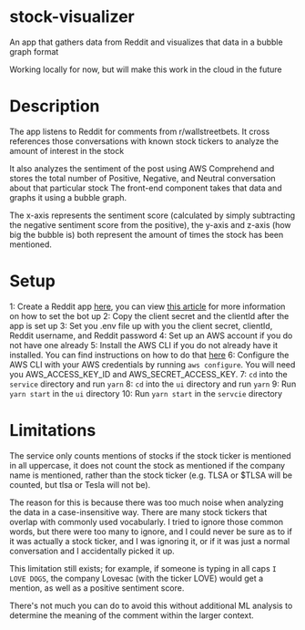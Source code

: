 # stock-visualizer
An app that gathers data from Reddit and visualizes that data in a bubble graph format

Working locally for now, but will make this work in the cloud in the future

# Description
The app listens to Reddit for comments from r/wallstreetbets. It cross references those conversations with known stock tickers to analyze the amount of interest in the stock

It also analyzes the sentiment of the post using AWS Comprehend and stores the total number of Positive, Negative, and Neutral conversation about that particular stock
The front-end component takes that data and graphs it using a bubble graph.

The x-axis represents the sentiment score (calculated by simply subtracting the negative sentiment score from the positive), the y-axis and z-axis (how big the bubble is) both represent the amount of times the stock has been mentioned.

# Setup
1: Create a Reddit app [here](https://ssl.reddit.com/prefs/apps/), you can view [this article](https://techradicals.wordpress.com/2020/08/09/how-to-create-a-simple-reddit-bot/) for more information on how to set the bot up
2: Copy the client secret and the clientId after the app is set up
3: Set you .env file up with you the client secret, clientId, Reddit username, and Reddit password
4: Set up an AWS account if you do not have one already
5: Install the AWS CLI if you do not already have it installed. You can find instructions on how to do that [here](https://docs.aws.amazon.com/cli/latest/userguide/install-cliv2.html)
6: Configure the AWS CLI with your AWS credentials by running `aws configure`. You will need you AWS_ACCESS_KEY_ID and AWS_SECRET_ACCESS_KEY.
7: `cd` into the `service` directory and run `yarn` 
8: `cd` into the `ui` directory and run `yarn`
9: Run `yarn start` in the `ui` directory
10: Run `yarn start` in the `servcie` directory

# Limitations
The service only counts mentions of stocks if the stock ticker is mentioned in all uppercase, it does not count the stock as mentioned if the company name is mentioned, rather than the stock ticker (e.g. TLSA or $TLSA will be counted, but tlsa or Tesla will not be).

The reason for this is because there was too much noise when analyzing the data in a case-insensitive way. There are many stock tickers that overlap with commonly used vocabularly. I tried to ignore those common words, but there were too many to ignore, and I could never be sure as to if it was actually a stock ticker, and I was ignoring it, or if it was just a normal conversation and I accidentally picked it up.

This limitation still exists; for example, if someone is typing in all caps `I LOVE DOGS`, the company Lovesac (with the ticker LOVE) would get a mention, as well as a positive sentiment score.

There's not much you can do to avoid this without additional ML analysis to determine the meaning of the comment within the larger context.
